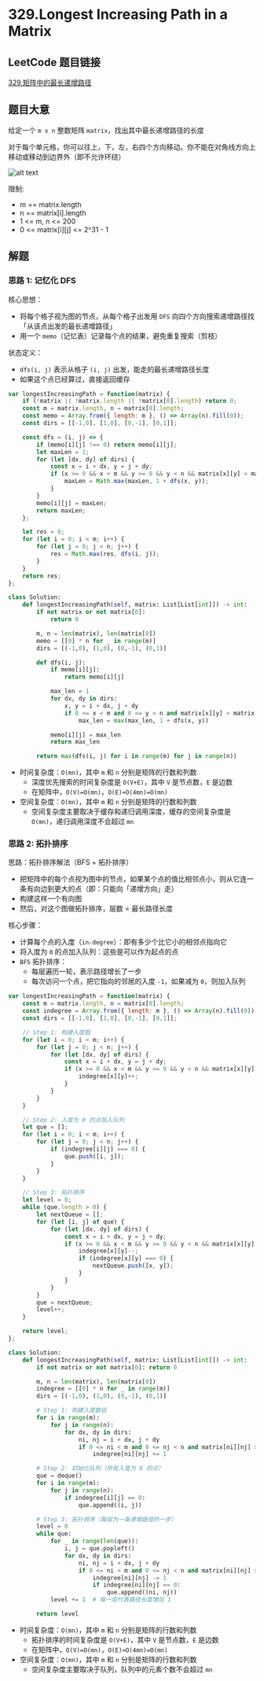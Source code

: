 # 329.Longest Increasing Path in a Matrix

## LeetCode 题目链接

[329.矩阵中的最长递增路径](https://leetcode.cn/problems/longest-increasing-path-in-a-matrix/)

## 题目大意

给定一个 `m x n` 整数矩阵 `matrix`，找出其中最长递增路径的长度

对于每个单元格，你可以往上，下，左，右四个方向移动。你不能在对角线方向上移动或移动到边界外（即不允许环绕）

![alt text](https://github.com/donnapersonal/picx-images-hosting/raw/master/image.7sne5jwp7x.webp)

限制:
- m == matrix.length
- n == matrix[i].length
- 1 <= m, n <= 200
- 0 <= matrix[i][j] <= 2^31 - 1

## 解题

### 思路 1: 记忆化 DFS

核心思想：
- 将每个格子视为图的节点，从每个格子出发用 `DFS` 向四个方向搜索递增路径找「从该点出发的最长递增路径」
- 用一个 `memo`（记忆表）记录每个点的结果，避免重复搜索（剪枝）

状态定义：
- `dfs(i, j)` 表示从格子 `(i, j)` 出发，能走的最长递增路径长度
- 如果这个点已经算过，直接返回缓存

```js
var longestIncreasingPath = function(matrix) {
    if (!matrix || !matrix.length || !matrix[0].length) return 0;
    const m = matrix.length, n = matrix[0].length;
    const memo = Array.from({ length: m }, () => Array(n).fill(0));
    const dirs = [[-1,0], [1,0], [0,-1], [0,1]];

    const dfs = (i, j) => {
        if (memo[i][j] !== 0) return memo[i][j];
        let maxLen = 1;
        for (let [dx, dy] of dirs) {
            const x = i + dx, y = j + dy;
            if (x >= 0 && x < m && y >= 0 && y < n && matrix[x][y] > matrix[i][j]) {
                maxLen = Math.max(maxLen, 1 + dfs(x, y));
            }
        }
        memo[i][j] = maxLen;
        return maxLen;
    };

    let res = 0;
    for (let i = 0; i < m; i++) {
        for (let j = 0; j < n; j++) {
            res = Math.max(res, dfs(i, j));
        }
    }
    return res;
};
```
```python
class Solution:
    def longestIncreasingPath(self, matrix: List[List[int]]) -> int:
        if not matrix or not matrix[0]:
            return 0

        m, n = len(matrix), len(matrix[0])
        memo = [[0] * n for _ in range(m)]
        dirs = [(-1,0), (1,0), (0,-1), (0,1)]

        def dfs(i, j):
            if memo[i][j]:
                return memo[i][j]

            max_len = 1
            for dx, dy in dirs:
                x, y = i + dx, j + dy
                if 0 <= x < m and 0 <= y < n and matrix[x][y] > matrix[i][j]:
                    max_len = max(max_len, 1 + dfs(x, y))

            memo[i][j] = max_len
            return max_len

        return max(dfs(i, j) for i in range(m) for j in range(n))
```

- 时间复杂度：`O(mn)`，其中 `m` 和 `n` 分别是矩阵的行数和列数
  - 深度优先搜索的时间复杂度是 `O(V+E)`，其中 `V` 是节点数，`E` 是边数
  - 在矩阵中，`O(V)=O(mn)`，`O(E)≈O(4mn)=O(mn)`
- 空间复杂度：`O(mn)`，其中 `m` 和 `n` 分别是矩阵的行数和列数
  - 空间复杂度主要取决于缓存和递归调用深度，缓存的空间复杂度是 `O(mn)`，递归调用深度不会超过 `mn`

### 思路 2: 拓扑排序

思路：拓扑排序解法（BFS + 拓扑排序）
- 把矩阵中的每个点视为图中的节点，如果某个点的值比相邻点小，则从它连一条有向边到更大的点（即：只能向「递增方向」走）
- 构建这样一个有向图
- 然后，对这个图做拓扑排序，层数 = 最长路径长度

核心步骤：
- 计算每个点的入度（`in-degree`）：即有多少个比它小的相邻点指向它
- 将入度为 `0` 的点加入队列：这些是可以作为起点的点
- `BFS` 拓扑排序：
  - 每层遍历一轮，表示路径增长了一步
  - 每次访问一个点，把它指向的邻居的入度 `-1`，如果减为 `0`，则加入队列

```js
var longestIncreasingPath = function(matrix) {
    const m = matrix.length, n = matrix[0].length;
    const indegree = Array.from({ length: m }, () => Array(n).fill(0));
    const dirs = [[-1,0], [1,0], [0,-1], [0,1]];

    // Step 1: 构建入度图
    for (let i = 0; i < m; i++) {
        for (let j = 0; j < n; j++) {
            for (let [dx, dy] of dirs) {
                const x = i + dx, y = j + dy;
                if (x >= 0 && x < m && y >= 0 && y < n && matrix[x][y] > matrix[i][j]) {
                    indegree[x][y]++;
                }
            }
        }
    }

    // Step 2: 入度为 0 的点加入队列
    let que = [];
    for (let i = 0; i < m; i++) {
        for (let j = 0; j < n; j++) {
            if (indegree[i][j] === 0) {
                que.push([i, j]);
            }
        }
    }

    // Step 3: 拓扑排序
    let level = 0;
    while (que.length > 0) {
        let nextQueue = [];
        for (let [i, j] of que) {
            for (let [dx, dy] of dirs) {
                const x = i + dx, y = j + dy;
                if (x >= 0 && x < m && y >= 0 && y < n && matrix[x][y] > matrix[i][j]) {
                    indegree[x][y]--;
                    if (indegree[x][y] === 0) {
                        nextQueue.push([x, y]);
                    }
                }
            }
        }
        que = nextQueue;
        level++;
    }

    return level;
};
```
```python
class Solution:
    def longestIncreasingPath(self, matrix: List[List[int]]) -> int:
        if not matrix or not matrix[0]: return 0

        m, n = len(matrix), len(matrix[0])
        indegree = [[0] * n for _ in range(m)]
        dirs = [(-1,0), (1,0), (0,-1), (0,1)]

        # Step 1: 构建入度数组
        for i in range(m):
            for j in range(n):
                for dx, dy in dirs:
                    ni, nj = i + dx, j + dy
                    if 0 <= ni < m and 0 <= nj < n and matrix[ni][nj] > matrix[i][j]:
                        indegree[ni][nj] += 1

        # Step 2: 初始化队列（所有入度为 0 的点）
        que = deque()
        for i in range(m):
            for j in range(n):
                if indegree[i][j] == 0:
                    que.append((i, j))

        # Step 3: 拓扑排序（每层为一条递增路径的一步）
        level = 0
        while que:
            for _ in range(len(que)):
                i, j = que.popleft()
                for dx, dy in dirs:
                    ni, nj = i + dx, j + dy
                    if 0 <= ni < m and 0 <= nj < n and matrix[ni][nj] > matrix[i][j]:
                        indegree[ni][nj] -= 1
                        if indegree[ni][nj] == 0:
                            que.append((ni, nj))
            level += 1  # 每一层代表路径长度增加 1

        return level
```

- 时间复杂度：`O(mn)`，其中 `m` 和 `n` 分别是矩阵的行数和列数
  - 拓扑排序的时间复杂度是 `O(V+E)`，其中 `V` 是节点数，`E` 是边数
  - 在矩阵中，`O(V)=O(mn)`，`O(E)≈O(4mn)=O(mn)`
- 空间复杂度：`O(mn)`，其中 `m` 和 `n` 分别是矩阵的行数和列数
  - 空间复杂度主要取决于队列，队列中的元素个数不会超过 `mn`


